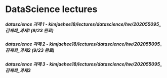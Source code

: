 # DataScience lectures

##### datascience 과제 1 - kimjaehee18/lectures/datascience/hw/202055095_김재희_과제1 (9/23 완료)
##### datascience 과제 2 - kimjaehee18/lectures/datascience/hw/202055095_김재희_과제2 (9/23 완료)
##### datascience 과제 3 - kimjaehee18/lectures/datascience/hw/202055095_김재희_과제3

